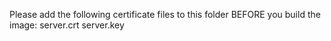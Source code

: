 
Please add the following certificate files to this folder BEFORE you build the image:
server.crt 
server.key
